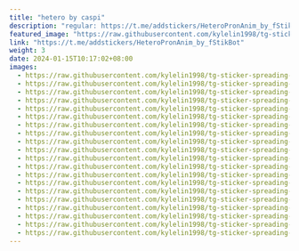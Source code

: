 ```yaml
---
title: "hetero by caspi"
description: "regular: https://t.me/addstickers/HeteroPronAnim_by_fStikBot"
featured_image: "https://raw.githubusercontent.com/kylelin1998/tg-sticker-spreading-worldwide-images/main/img/edca4d58-b22f-414f-bc50-658e34bf6791.jpg"
link: "https://t.me/addstickers/HeteroPronAnim_by_fStikBot"
weight: 3
date: 2024-01-15T10:17:02+08:00
images:
  - https://raw.githubusercontent.com/kylelin1998/tg-sticker-spreading-worldwide-images/main/img/edca4d58-b22f-414f-bc50-658e34bf6791.jpg
  - https://raw.githubusercontent.com/kylelin1998/tg-sticker-spreading-worldwide-images/main/img/72504014-c2d1-4ffe-bdb7-802a1cb296ee.jpg
  - https://raw.githubusercontent.com/kylelin1998/tg-sticker-spreading-worldwide-images/main/img/238c4b73-4d7e-464e-be22-90cb228e845b.jpg
  - https://raw.githubusercontent.com/kylelin1998/tg-sticker-spreading-worldwide-images/main/img/90eaee7d-a31d-444a-af9d-55eed6ba2c2c.jpg
  - https://raw.githubusercontent.com/kylelin1998/tg-sticker-spreading-worldwide-images/main/img/a8f080a4-325a-4394-b5ba-e84599aa4518.jpg
  - https://raw.githubusercontent.com/kylelin1998/tg-sticker-spreading-worldwide-images/main/img/b6f9e383-66f2-4746-9d1c-640b1b981a93.jpg
  - https://raw.githubusercontent.com/kylelin1998/tg-sticker-spreading-worldwide-images/main/img/083c53a0-ff00-4ff6-8419-e3478ffb90c1.jpg
  - https://raw.githubusercontent.com/kylelin1998/tg-sticker-spreading-worldwide-images/main/img/2c92b0d4-beab-4289-a03a-1e372872dede.jpg
  - https://raw.githubusercontent.com/kylelin1998/tg-sticker-spreading-worldwide-images/main/img/fd482815-0715-4b47-8d72-58c5596a2c9e.jpg
  - https://raw.githubusercontent.com/kylelin1998/tg-sticker-spreading-worldwide-images/main/img/34d362ae-f5ce-4709-a175-0a8be80a34aa.jpg
  - https://raw.githubusercontent.com/kylelin1998/tg-sticker-spreading-worldwide-images/main/img/c47f55b0-dc93-4d4e-94dd-9c894a15aaf9.jpg
  - https://raw.githubusercontent.com/kylelin1998/tg-sticker-spreading-worldwide-images/main/img/366c52b0-b6a3-4b19-be78-ddc236cfce5f.jpg
  - https://raw.githubusercontent.com/kylelin1998/tg-sticker-spreading-worldwide-images/main/img/4ba69d61-b28d-4a6f-bb62-7e3bc7745cc4.jpg
  - https://raw.githubusercontent.com/kylelin1998/tg-sticker-spreading-worldwide-images/main/img/dadd0a94-a125-4bef-98c0-3e13a3bba722.jpg
  - https://raw.githubusercontent.com/kylelin1998/tg-sticker-spreading-worldwide-images/main/img/a3aa9e20-97e5-4721-b4b4-a990d3535bec.jpg
  - https://raw.githubusercontent.com/kylelin1998/tg-sticker-spreading-worldwide-images/main/img/737760d5-c343-4d0c-b1d3-6b1cab087924.jpg
  - https://raw.githubusercontent.com/kylelin1998/tg-sticker-spreading-worldwide-images/main/img/4b8f987c-6b80-4831-87ae-7fad9bbd4f13.jpg
  - https://raw.githubusercontent.com/kylelin1998/tg-sticker-spreading-worldwide-images/main/img/d9626f79-b2c2-4ef5-b401-e1896de76c87.jpg
  - https://raw.githubusercontent.com/kylelin1998/tg-sticker-spreading-worldwide-images/main/img/957fe9b7-2548-420a-b303-aae14e5a7fa5.jpg
  - https://raw.githubusercontent.com/kylelin1998/tg-sticker-spreading-worldwide-images/main/img/2fd789a3-ffed-4185-9eda-a6adeb950655.jpg
---
```

